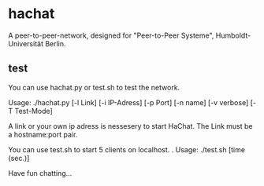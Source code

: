 hachat
======
A peer-to-peer-network, designed for "Peer-to-Peer Systeme", Humboldt-Universität Berlin. 

test
----
You can use hachat.py or test.sh to test the network.

Usage: ./hachat.py [-l Link] [-i IP-Adress] [-p Port] [-n name] [-v verbose] [-T Test-Mode]

A link or your own ip adress is nessesery to start HaChat. The Link must be a hostname:port pair.

You can use test.sh to start 5 clients on localhost. .
Usage: ./test.sh [time (sec.)]

Have fun chatting...

